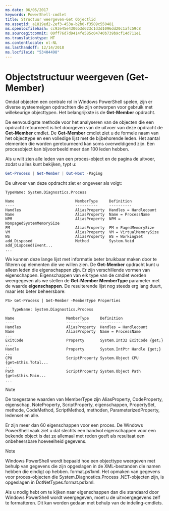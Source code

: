 ```yaml
---
ms.date: 06/05/2017
keywords: PowerShell-cmdlet
title: Structuur weergeven-Get Objectlid
ms.assetid: a1819ed2-2ef3-453a-b2b0-f3589c550481
ms.openlocfilehash: cc93e45e4306b3d623c1d3d1096dd20c1afc59c8
ms.sourcegitcommit: 00ff76d7d9414fe585c04740b739b9cf14d711e1
ms.translationtype: MT
ms.contentlocale: nl-NL
ms.lasthandoff: 12/14/2018
ms.locfileid: "53404498"
---
```

# <a name="viewing-object-structure-get-member"></a>Objectstructuur weergeven (Get-Member)

Omdat objecten een centrale rol in Windows PowerShell spelen, zijn er diverse systeemeigen opdrachten die zijn ontworpen voor gebruik met willekeurige objecttypen. Het belangrijkste is de **Get-Member** opdracht.

De eenvoudigste methode voor het analyseren van de objecten die een opdracht retourneert is het doorgeven van de uitvoer van deze opdracht de **Get-Member** cmdlet. De **Get-Member** cmdlet ziet u de formele naam van het objecttype en een volledige lijst met de bijbehorende leden. Het aantal elementen die worden geretourneerd kan soms overweldigend zijn. Een procesobject kan bijvoorbeeld meer dan 100 leden hebben.

Als u wilt zien alle leden van een proces-object en de pagina de uitvoer, zodat u alles kunt bekijken, typt u:

```powershell
Get-Process | Get-Member | Out-Host -Paging
```

De uitvoer van deze opdracht ziet er ongeveer als volgt:

```output
TypeName: System.Diagnostics.Process

Name                           MemberType     Definition
----                           ----------     ----------
Handles                        AliasProperty  Handles = Handlecount
Name                           AliasProperty  Name = ProcessName
NPM                            AliasProperty  NPM = NonpagedSystemMemorySize
PM                             AliasProperty  PM = PagedMemorySize
VM                             AliasProperty  VM = VirtualMemorySize
WS                             AliasProperty  WS = WorkingSet
add_Disposed                   Method         System.Void add_Disposed(Event...
...
```

We kunnen deze lange lijst met informatie beter bruikbaar maken door te filteren op elementen die we willen zien. De **Get-Member** opdracht kunt u alleen leden die eigenschappen zijn. Er zijn verschillende vormen van eigenschappen. Eigenschappen van elk type van de cmdlet worden weergegeven als we stellen de **Get-Member MemberType** parameter met de waarde **eigenschappen**. De resulterende lijst nog steeds erg lang duurt, maar iets beter beheersbare:

```
PS> Get-Process | Get-Member -MemberType Properties

   TypeName: System.Diagnostics.Process

Name                       MemberType     Definition
----                       ----------     ----------
Handles                    AliasProperty  Handles = Handlecount
Name                       AliasProperty  Name = ProcessName
...
ExitCode                   Property       System.Int32 ExitCode {get;}
...
Handle                     Property       System.IntPtr Handle {get;}
...
CPU                        ScriptProperty System.Object CPU {get=$this.Total...
...
Path                       ScriptProperty System.Object Path {get=$this.Main...
...
```

> [!NOTE]
> De toegestane waarden van MemberType zijn AliasProperty, CodeProperty, eigenschap, NoteProperty, ScriptProperty, eigenschappen, PropertySet, methode, CodeMethod, ScriptMethod, methoden, ParameterizedProperty, ledenset en alle.

Er zijn meer dan 60 eigenschappen voor een proces. De Windows PowerShell vaak ziet u dat slechts een handvol eigenschappen voor een bekende object is dat ze allemaal met reden geeft als resultaat een onbeheersbare hoeveelheid gegevens.

> [!NOTE]
> Windows PowerShell wordt bepaald hoe een objecttype weergeven met behulp van gegevens die zijn opgeslagen in de XML-bestanden die namen hebben die eindigt op hebben. format.ps1xml. Het opmaken van gegevens voor proces-objecten die System.Diagnostics.Process .NET-objecten zijn, is opgeslagen in DotNetTypes.format.ps1xml.

Als u nodig hebt om te kijken naar eigenschappen dan die standaard door Windows PowerShell wordt weergegeven, moet u de uitvoergegevens zelf te formatteren. Dit kan worden gedaan met behulp van de indeling-cmdlets.